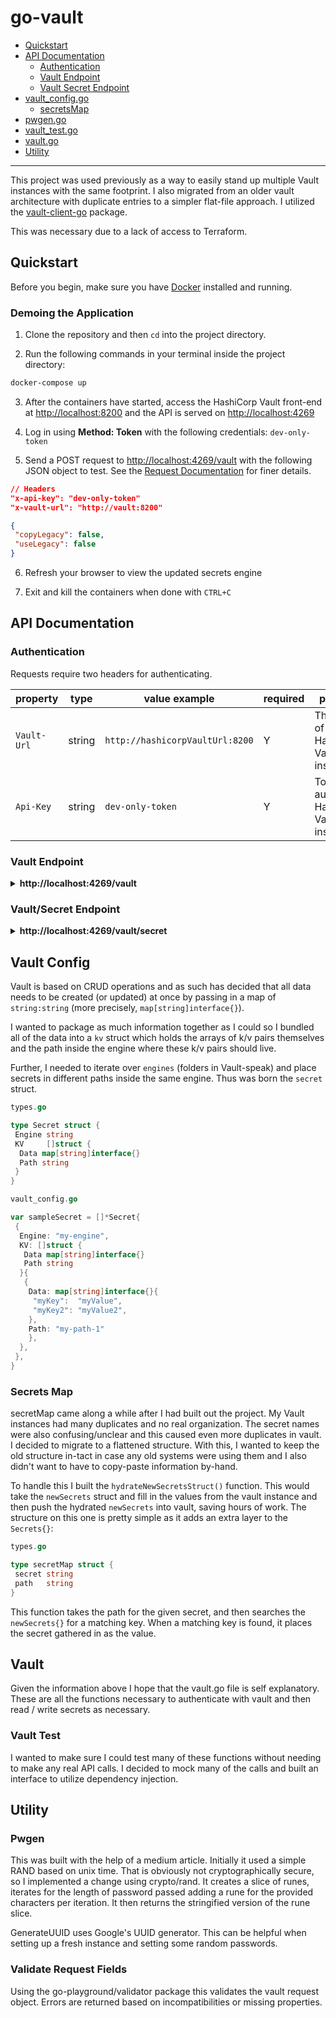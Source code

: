 # go-vault

- [Quickstart](#quickstart)
- [API Documentation](#api-documentation)
  - [Authentication](#authentication)
  - [Vault Endpoint](#vault-endpoint)
  - [Vault Secret Endpoint](#vaultsecret-endpoint)
- [vault_config.go](#vault-config)
  - [secretsMap](#secrets-map)
- [pwgen.go](#pwgen)
- [vault_test.go](#vault-test)
- [vault.go](#vault)
- [Utility](#utility)

---

This project was used previously as a way to easily stand up multiple Vault instances with the same footprint. I also migrated from an older vault architecture with duplicate entries to a simpler flat-file approach.
I utilized the [vault-client-go](https://pkg.go.dev/github.com/hashicorp/vault-client-go@v0.4.1) package.

This was necessary due to a lack of access to Terraform.

## Quickstart

Before you begin, make sure you have [Docker](https://www.docker.com/get-started/) installed and running.

### Demoing the Application

1. Clone the repository and then `cd` into the project directory.

2. Run the following commands in your terminal inside the project directory:

```bash
docker-compose up
```

3. After the containers have started, access the HashiCorp Vault front-end at [http://localhost:8200](http://localhost:8200) and the API is served on [http://localhost:4269](http://localhost:4269)

4. Log in using **Method: Token** with the following credentials: `dev-only-token`

5. Send a POST request to [http://localhost:4269/vault](http://localhost:4269/vault) with the following JSON object to test. See the [Request Documentation](#request-documentation) for finer details.

 ```JSON
 // Headers
 "x-api-key": "dev-only-token"
 "x-vault-url": "http://vault:8200"

{
  "copyLegacy": false,
  "useLegacy": false
}
 ```

6. Refresh your browser to view the updated secrets engine

7. Exit and kill the containers when done with `CTRL+C`

## API Documentation

### Authentication

Requests require two headers for authenticating.

| property    | type   | value example                   | required | purpose                                      |
| ----------- | ------ | ------------------------------- | -------- | -------------------------------------------- |
| `Vault-Url` | string | `http://hashicorpVaultUrl:8200` | Y        | The URL of the HashiCorp Vault instance.     |
| `Api-Key`   | string | `dev-only-token`                | Y        | Token to auth with HashiCorp Vault instance. |

### Vault Endpoint

<details>
 <summary><b> http://localhost:4269/vault </b></summary>

## POST

 This request will initialize an empty vault instance with either the "legacy" architecture or the "new" architecture. You can run this with `copyLegacy` set to `true`  and `useLegacy` set to `false` to copy secrets from the legacy architecture and add them into the "new" architecture. This was used to reduce copy/pasting manually.

### Vault Request Object

| property     | type | value example    | required | purpose                                                                                                                                   |
| ------------ | ---- | ---------------- | -------- | ----------------------------------------------------------------------------------------------------------------------------------------- |
| `copyLegacy` | bool | `true` / `false` | Y        | If set to `true` and `useLegacy` is set to `false`, this will copy legacy secrets architecture and place them into the flat architecture. |
| `useLegacy`  | bool | `true` / `false` | Y        | If set to `true`, this builds secrets using the legacy architecture.                                                                      |

### Vault Request Struct

```go
type VaultRequest struct {
 CopyLegacy bool      `json:"copyLegacy" validate:"required"`
 UseLegacy  bool      `json:"useLegacy" validate:"required"`
}
```

### Example Vault Request Object

```json
{
  "useLegacy": true,
  "copyLegacy": true
}

```

</details>

### Vault/Secret Endpoint

<details>
 <summary><b> http://localhost:4269/vault/secret </b></summary>

## POST

### Vault Secret Object

| property | type                   | value example                                                      | required | purpose                                                                                                                                                                                                 |
| -------- | ---------------------- | ------------------------------------------------------------------ | -------- | ------------------------------------------------------------------------------------------------------------------------------------------------------------------------------------------------------- |
| `secret` | array of `Secret`      | `[{engine, kv:[{data, path}]}]`                                    | Y        | A secret is an array of Secrets which are containers holding engines (folders), paths inside the engine, and data (key/value pairs)                                                                     |
| `engine` | string                 | `firebase`                                                         | Y        | Engines are top-level folders. They also dictate the type of secret that will be held. In this application, all secrets are K/V pairs.                                                                  |
| `kv`     | array of `KV`          | `[{data: map[string]interface{}, path: ""}]`                       | Y        | KV stands for Key Value. This is a collection of Key/Value pairs that can be inserted into the parent-engine. As Vault can only update all or none of an engine, these are tighlyt coupled.             |
| `data`   | map[string]interface{} | `{"apiKey" : "12345678", "anotherKey" : "823oi3-sjj39848-vvdse" }` | Y        | Data is ingested as an object of `string : string`. All keys and values must be entered in quotations and separated by commas.                                                                          |
| `path`   | string                 | `"userKeys/dev"`                                                   | Y        | The path is where the secret will be contained inside the engine provided. Paths must not start or end with a forward slash ("/"). The provided example would resolve to `ENGINENAME/data/userKeys/dev` |

### Vault Secret Struct

```go
  type VaultSecret struct {
    Secret []Secret `json:"secret"`
  }

type Secret struct {
 Engine string `json:"engine"`
 KV     []struct {
  Data map[string]interface{} `json:"data" validate:"required"`
  Path string                 `json:"path" validate:"required"`
 } `json:"kv"`
}

```

### Example Vault Secret Object

```json
{
  "secret": [
    {
      "engine": "apiengine",
      "kv": [
        {
          "path": "api-test",
          "data": {
            "api_key": "myApiKey",
            "test": "another key"
          }
        }
      ]
    }
  ]
}
```

## GET

### Vault Read Object

| property | type   | value example     | required | purpose                                        |
| -------- | ------ | ----------------- | -------- | ---------------------------------------------- |
| `engine` | string | `firebase`        | Y        | The KV-V2 engine from which to read a value    |
| `path`   | string | `stripe/dev`      | Y        | Path to the secret in the aformentioned engine |
| `key`    | string | `private_api_key` | Y        | The key for which to return a value            |

### Vault Read Struct

```go
type VaultRead struct {
 Engine string    `json:"engine" validate:"required"`
 Path   string    `json:"path" validate:"required"`
 Key    string    `json:"key" validate:"required"`
}

```

### Example Vault Read Object

```json
{
  "engine": "myfolder",
  "path": "stripe/dev",
  "key": "private_key"
}
```

### Example Response

```json
{
  "Success": {
    "private_key": "secretHere"
  }
}
```

</details>

## Vault Config

Vault is based on CRUD operations and as such has decided that all data needs to be created (or updated) at once by passing in a map of `string:string` (more precisely, `map[string]interface{}`).

I wanted to package as much information together as I could so I bundled all of the data into a `kv` struct which holds the arrays of k/v pairs themselves and the path inside the engine where these k/v pairs should live.

Further, I needed to iterate over `engines` (folders in Vault-speak) and place secrets in different paths inside the same engine. Thus was born the `secret` struct.

```go
types.go

type Secret struct {
 Engine string
 KV     []struct {
  Data map[string]interface{}
  Path string
 }
}
```

```go
vault_config.go

var sampleSecret = []*Secret{
 {
  Engine: "my-engine",
  KV: []struct {
   Data map[string]interface{}
   Path string
  }{
   {
    Data: map[string]interface{}{
     "myKey":  "myValue",
     "myKey2": "myValue2",
    },
    Path: "my-path-1"
    },
  },
 },
}
```

### Secrets Map

secretMap came along a while after I had built out the project. My Vault instances had many duplicates and no real organization. The secret names were also confusing/unclear and this caused even more duplicates in vault. I decided to migrate to a flattened structure. With this, I wanted to keep the old structure in-tact in case any old systems were using them and I also didn't want to have to copy-paste information by-hand.

To handle this I built the `hydrateNewSecretsStruct()` function. This would take the `newSecrets` struct and fill in the values from the vault instance and then push the hydrated `newSecrets` into vault, saving hours of work. The structure on this one is pretty simple as it adds an extra layer to the `Secrets{}`:

```go
types.go

type secretMap struct {
 secret string
 path   string
}
```

This function takes the path for the given secret, and then searches the `newSecrets{}` for a matching key. When a matching key is found, it places the secret gathered in as the value.

## Vault

Given the information above I hope that the vault.go file is self explanatory. These are all the functions necessary to authenticate with vault and then read / write secrets as necessary.

### Vault Test

I wanted to make sure I could test many of these functions without needing to make any real API calls. I decided to mock many of the calls and built an interface to utilize dependency injection.

## Utility

### Pwgen

This was built with the help of a medium article. Initially it used a simple RAND based on unix time. That is obviously not cryptographically secure, so I implemented a change using crypto/rand. It creates a slice of runes, iterates for the length of password passed adding a rune for the provided characters per iteration. It then returns the stringified version of the rune slice.

GenerateUUID uses Google's UUID generator. This can be helpful when setting up a fresh instance and setting some random passwords.

### Validate Request Fields

Using the go-playground/validator package this validates the vault request object. Errors are returned based on incompatibilities or missing properties.
